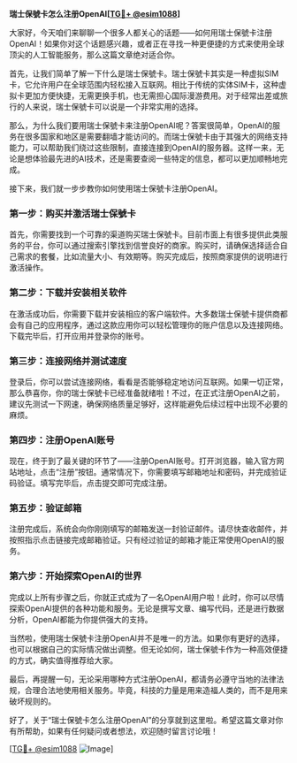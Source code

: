 **瑞士保號卡怎么注册OpenAI[[TG💪+ @esim1088](https://t.me/s/esim1088)]**

大家好，今天咱们来聊聊一个很多人都关心的话题——如何用瑞士保號卡注册OpenAI！如果你对这个话题感兴趣，或者正在寻找一种更便捷的方式来使用全球顶尖的人工智能服务，那么这篇文章绝对适合你。

首先，让我们简单了解一下什么是瑞士保號卡。瑞士保號卡其实是一种虚拟SIM卡，它允许用户在全球范围内轻松接入互联网。相比于传统的实体SIM卡，这种虚拟卡更加方便快捷，无需更换手机，也无需担心国际漫游费用。对于经常出差或旅行的人来说，瑞士保號卡可以说是一个非常实用的选择。

那么，为什么我们要用瑞士保號卡来注册OpenAI呢？答案很简单，OpenAI的服务在很多国家和地区是需要翻墙才能访问的。而瑞士保號卡由于其强大的网络支持能力，可以帮助我们绕过这些限制，直接连接到OpenAI的服务器。这样一来，无论是想体验最先进的AI技术，还是需要查阅一些特定的信息，都可以更加顺畅地完成。

接下来，我们就一步步教你如何使用瑞士保號卡注册OpenAI。

### 第一步：购买并激活瑞士保號卡

首先，你需要找到一个可靠的渠道购买瑞士保號卡。目前市面上有很多提供此类服务的平台，你可以通过搜索引擎找到信誉良好的商家。购买时，请确保选择适合自己需求的套餐，比如流量大小、有效期等。购买完成后，按照商家提供的说明进行激活操作。

### 第二步：下载并安装相关软件

在激活成功后，你需要下载并安装相应的客户端软件。大多数瑞士保號卡提供商都会有自己的应用程序，通过这款应用你可以轻松管理你的账户信息以及连接网络。下载完毕后，打开应用并登录你的账号。

### 第三步：连接网络并测试速度

登录后，你可以尝试连接网络，看看是否能够稳定地访问互联网。如果一切正常，那么恭喜你，你的瑞士保號卡已经准备就绪啦！不过，在正式注册OpenAI之前，建议先测试一下网速，确保网络质量足够好，这样能避免后续过程中出现不必要的麻烦。

### 第四步：注册OpenAI账号

现在，终于到了最关键的环节了——注册OpenAI账号。打开浏览器，输入官方网站地址，点击“注册”按钮。通常情况下，你需要填写邮箱地址和密码，并完成验证码验证。填写完毕后，点击提交即可完成注册。

### 第五步：验证邮箱

注册完成后，系统会向你刚刚填写的邮箱发送一封验证邮件。请尽快查收邮件，并按照指示点击链接完成邮箱验证。只有经过验证的邮箱才能正常使用OpenAI的服务。

### 第六步：开始探索OpenAI的世界

完成以上所有步骤之后，你就正式成为了一名OpenAI用户啦！此时，你可以尽情探索OpenAI提供的各种功能和服务。无论是撰写文章、编写代码，还是进行数据分析，OpenAI都能为你提供强大的支持。

当然啦，使用瑞士保號卡注册OpenAI并不是唯一的方法。如果你有更好的选择，也可以根据自己的实际情况做出调整。但无论如何，瑞士保號卡作为一种高效便捷的方式，确实值得推荐给大家。

最后，再提醒一句，无论采用哪种方式注册OpenAI，都请务必遵守当地的法律法规，合理合法地使用相关服务。毕竟，科技的力量是用来造福人类的，而不是用来破坏规则的。

好了，关于“瑞士保號卡怎么注册OpenAI”的分享就到这里啦。希望这篇文章对你有所帮助，如果有任何疑问或者想法，欢迎随时留言讨论哦！

[[TG💪+ @esim1088](https://t.me/s/esim1088) ![Image](https://i.postimg.cc/4NQfJmqS/Snipaste-2025-05-13-00-14-12.png)]